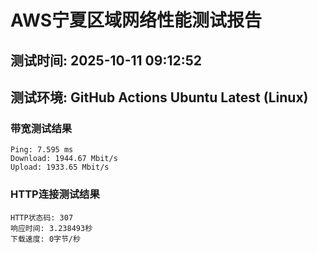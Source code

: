 # AWS宁夏区域网络性能测试报告
## 测试时间: 2025-10-11 09:12:52
## 测试环境: GitHub Actions Ubuntu Latest (Linux)

### 带宽测试结果
```
Ping: 7.595 ms
Download: 1944.67 Mbit/s
Upload: 1933.65 Mbit/s
```

### HTTP连接测试结果
```
HTTP状态码: 307
响应时间: 3.238493秒
下载速度: 0字节/秒
```

